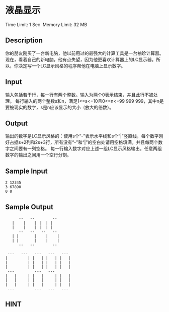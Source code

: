 # 液晶显示
Time Limit: 1 Sec  Memory Limit: 32 MB


## Description
你的朋友刚买了一台新电脑，他以前用过的最强大的计算工具是一台袖珍计算器。现在，看着自己的新电脑，他有点失望，因为他更喜欢计算器上的LC显示器。所以，你决定写一个LC显示风格的程序帮他在电脑上显示数字。


## Input
输入包括若干行，每一行有两个整数。输入为两个0表示结束，并且此行不被处理。
每行输入的两个整数s和n，满足1<=s<=10且0<=n<=99 999 999，其中n是要被现实的数字，s是n应该显示的大小（放大的倍数）。


## Output
输出的数字是LC显示风格的：使用s个“-”表示水平线和s个“|”竖直线，每个数字刚好占据s+2列和2s+3行，所有没有“-”和“|”的空白处请用空格填满。并且每两个数字之间要有一列空格。
每一行输入数字对应上述一组LC显示风格输出。任意两组数字的输出之间用一个空行分割。


## Sample Input
```
2 12345
3 67890
0 0
```
## Sample Output
```
      --   --        -- 
   |    |    | |  | |   
   |    |    | |  | |   
      --   --   --   -- 
   | |       |    |    |
   | |       |    |    |
      --   --        -- 

 ---   ---   ---   ---   --- 
|         | |   | |   | |   |
|         | |   | |   | |   |
|         | |   | |   | |   |
 ---         ---   ---       
|   |     | |   |     | |   |
|   |     | |   |     | |   |
|   |     | |   |     | |   |
 ---         ---   ---   --- 

```

## HINT
